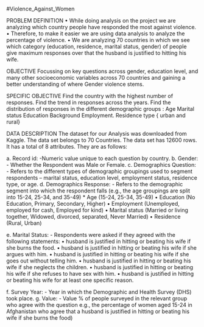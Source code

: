 #Violence_Against_Women


PROBLEM DEFINITION
	• While doing analysis on the project we are analyzing which country people have responded the most against violence.
	• Therefore, to make it easier we are using data analysis to analyze the percentage of violence.
	• We are analyzing 70 countries in which we see which category (education, residence, marital status, gender) of people give maximum responses over that the husband is justified to hitting his wife.

OBJECTIVE
	Focussing on key questions across gender, education level, and many other socioeconomic variables across 70 countries and gaining a better understanding of where Gender violence stems.

SPECIFIC OBJECTIVE
	Find the country with the highest number of responses.
	Find the trend in responses across the years.
	Find the distribution of responses in the different demographic groups :
	Age
	Marital status
	Education Background
	Employment.
	Residence type { urban and rural}
 
 DATA DESCRIPTION
	The dataset for our Analysis was downloaded from Kaggle.
	The data set belongs to 70 Countries.
	The data set has 12600 rows.
	It has a total of 8 attributes. They are as follows:
 
a. Record id: -Numeric value unique to each question by country.
b. Gender: - Whether the Respondent was Male or Female.
c. Demographics Question: - Refers to the different types of demographic groupings used to segment respondents – marital status, education level, employment status, residence type, or age.
d. Demographics Response: - Refers to the demographic segment into which the respondent falls (e.g., the age groupings are split into 15-24, 25-34, and 35-49)
        *       Age (15-24, 25-34, 35-49)
        •	Education (No Education, Primary, Secondary, Higher)
        •	Employment (Unemployed, employed for cash, Employed for kind)
        •	Marital status (Married or living together, Widowed, divorced, separated, Never Married)
        •	Residence (Rural, Urban)

 e.  Marital Status: - Respondents were asked if they agreed with the following statements: 
        •	husband is justified in hitting or beating his wife if she burns the food.
        •	husband is justified in hitting or beating his wife if she argues with him. 
        •	husband is justified in hitting or beating his wife if she goes out without telling him. 
        •	husband is justified in hitting or beating his wife if she neglects the children. 
        •	husband is justified in hitting or beating his wife if she refuses to have sex with him.
        •	husband is justified in hitting or beating his wife for at least one specific reason.
 	
f. Survey Year: - Year in which the Demographic and Health Survey (DHS) took place.
g. Value: - Value % of people surveyed in the relevant group who agree with the question e.g., the percentage of women aged 15-24 in Afghanistan who agree that a husband is justified in hitting or beating his wife if she burns the food) 
